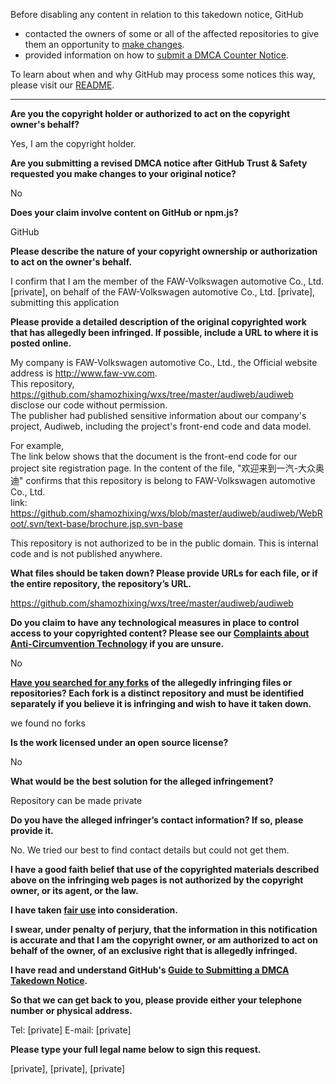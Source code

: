 Before disabling any content in relation to this takedown notice, GitHub
- contacted the owners of some or all of the affected repositories to give them an opportunity to [make changes](https://docs.github.com/en/github/site-policy/dmca-takedown-policy#a-how-does-this-actually-work).
- provided information on how to [submit a DMCA Counter Notice](https://docs.github.com/en/articles/guide-to-submitting-a-dmca-counter-notice).

To learn about when and why GitHub may process some notices this way, please visit our [README](https://github.com/github/dmca/blob/master/README.md#anatomy-of-a-takedown-notice).

---

**Are you the copyright holder or authorized to act on the copyright owner's behalf?**

Yes, I am the copyright holder.

**Are you submitting a revised DMCA notice after GitHub Trust & Safety requested you make changes to your original notice?**

No

**Does your claim involve content on GitHub or npm.js?**

GitHub

**Please describe the nature of your copyright ownership or authorization to act on the owner's behalf.**

I confirm that I am the member of the FAW-Volkswagen automotive Co., Ltd. [private], on behalf of the FAW-Volkswagen automotive Co., Ltd.  [private], submitting this application

**Please provide a detailed description of the original copyrighted work that has allegedly been infringed. If possible, include a URL to where it is posted online.**

My company is FAW-Volkswagen automotive Co., Ltd., the Official website address is http://www.faw-vw.com.  
This repository, https://github.com/shamozhixing/wxs/tree/master/audiweb/audiweb disclose our code without permission.  
The publisher had published sensitive information about our company's project, Audiweb, including the project's front-end code and data model.  

For example,  
The link below shows that the document is the front-end code for our project site registration page. In the content of the file,
"欢迎来到一汽-大众奥迪" confirms that this repository is belong to FAW-Volkswagen automotive Co., Ltd.  
link: https://github.com/shamozhixing/wxs/blob/master/audiweb/audiweb/WebRoot/.svn/text-base/brochure.jsp.svn-base

This repository is not authorized to be in the public domain. This is internal code and is not published anywhere.

**What files should be taken down? Please provide URLs for each file, or if the entire repository, the repository’s URL.**

https://github.com/shamozhixing/wxs/tree/master/audiweb/audiweb

**Do you claim to have any technological measures in place to control access to your copyrighted content? Please see our <a href="https://docs.github.com/articles/guide-to-submitting-a-dmca-takedown-notice#complaints-about-anti-circumvention-technology">Complaints about Anti-Circumvention Technology</a> if you are unsure.**

No

**<a href="https://docs.github.com/articles/dmca-takedown-policy#b-what-about-forks-or-whats-a-fork">Have you searched for any forks</a> of the allegedly infringing files or repositories? Each fork is a distinct repository and must be identified separately if you believe it is infringing and wish to have it taken down.**

we found no forks

**Is the work licensed under an open source license?**

No

**What would be the best solution for the alleged infringement?**

Repository can be made private

**Do you have the alleged infringer’s contact information? If so, please provide it.**

No. We tried our best to find contact details but could not get them.

**I have a good faith belief that use of the copyrighted materials described above on the infringing web pages is not authorized by the copyright owner, or its agent, or the law.**

**I have taken <a href="https://www.lumendatabase.org/topics/22">fair use</a> into consideration.**

**I swear, under penalty of perjury, that the information in this notification is accurate and that I am the copyright owner, or am authorized to act on behalf of the owner, of an exclusive right that is allegedly infringed.**

**I have read and understand GitHub's <a href="https://docs.github.com/articles/guide-to-submitting-a-dmca-takedown-notice/">Guide to Submitting a DMCA Takedown Notice</a>.**

**So that we can get back to you, please provide either your telephone number or physical address.**

Tel: [private] E-mail: [private]

**Please type your full legal name below to sign this request.**

[private], [private], [private]
